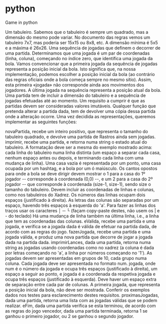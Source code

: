 # python
Game in python

Um tabuleiro. Sabemos que o tabuleiro é sempre um quadrado, mas a dimensão do mesmo pode variar. No documento das regras vemos um tabuleiro 7x7, mas poderia ser 15x15 ou 8x8, etc. A dimensão mínima é 5x5 e a máxima é 26x26.
Uma sequência de jogadas que definem o decorrer de uma partida.
Determinamos que uma jogada é um par de coordenadas (linha, coluna), começando no índice zero, que identifica uma jogada da bola.
Vamos convencionar que a primeira jogada da sequência de jogadas representa a posição inicial da bola. Isto significa que, na nossa implementação, podemos escolher a posição inicial da bola (ao contrário das regras oficiais onde a bola começa sempre no mesmo sítio). Assim, esta primeira «jogada» não corresponde ainda aos movimentos dos jogadores.
A última jogada na sequência representa a posição atual da bola.
Uma partida tem de incluir a dimensão do tabuleiro e a sequência de jogadas efetuadas até ao momento.
Um requisito a cumprir é que as partidas devem ser consideradas valores imutáveis. Qualquer função que pretenda alterar a partida dada, tem de devolver uma cópia dessa partida onde a alteração ocorre.
Uma vez decidida as representações, queremos implementar as seguintes funções:

novaPartida, recebe um inteiro positivo, que representa o tamanho do tabuleiro quadrado, e devolve uma partida de Rastros ainda sem jogadas.
imprimir, recebe uma partida, e retorna numa string o estado atual do tabuleiro. A formatação deve ser a mesma do exemplo mostrado acima: cada linha do tabuleiro numa linha distinta (um espaço a separar cada casa, nenhum espaço antes ou depois, e terminando cada linha com uma mudança de linha).
Uma casa vazia é representada por um ponto, uma casa ocupada por um hashtag, e a bola por um ó maiúsculo.
Os cantos opostos para onde a bola se deve dirigir devem mostrar o 1 para a casa do 1º jogador -- corresponde à coordenada (0,0) --, e um 2 para a casa do 2º jogador -- que corresponde à coordenada (size-1, size-1), sendo size o tamanho do tabuleiro.
Devem incluir as coordenadas de linhas e colunas, como nos tabuleiros do Xadrez.
Os números das linhas ocupam dois espaços (justificado à direita).
As letras das colunas são separadas por um espaço, havendo três espaços à esquerda do 'a'.
Para fazer as linhas dos traços usar os caracteres │ ─ └ (façam copy-paste destes, não usem os | e - do teclado)
Há uma mudança de linha também na última linha, i.e., a linha que tem as coordenadas das colunas.
eValida, recebe uma partida e uma jogada, e verifica se a jogada dada é válida de efetuar na partida dada, de acordo com as regras do jogo.
fazerJogada, recebe uma partida e uma jogada válida, e produz uma nova partida que decorre de jogar a jogada dada na partida dada.
imprimirLances, dada uma partida, retorna numa string as jogadas usando coordenadas como no xadrez (a coluna é dada por letras começando no 'a', a linha por números começando no '1').
As jogadas devem ser apresentadas em grupos de 10, cada grupo numa coluna.
Cada jogada deve ser apresentada no formato num. jogada, onde num é o número da jogada e ocupa três espaços (justificado à direita), um espaço a seguir ao ponto, e jogada é a coordenada da respetiva jogada e ocupa três espaços (justificado à esquerda).
Deve haver um espaço extra de separação entre cada par de colunas.
A primeira jogada, que representa a posição inicial da bola, não deve ser mostrada.
Conferir os exemplos dados nos testes para esclarecimento destes requisitos.
proximasJogadas, dada uma partida, retorna uma lista com as jogadas válidas que se podem realizar.
eFim, dada uma partida verifica se esta terminou, de acordo com as regras do jogo
vencedor, dada uma partida terminada, retorna 1 se ganhou o primeiro jogador, ou 2 se ganhou o segundo jogador.
